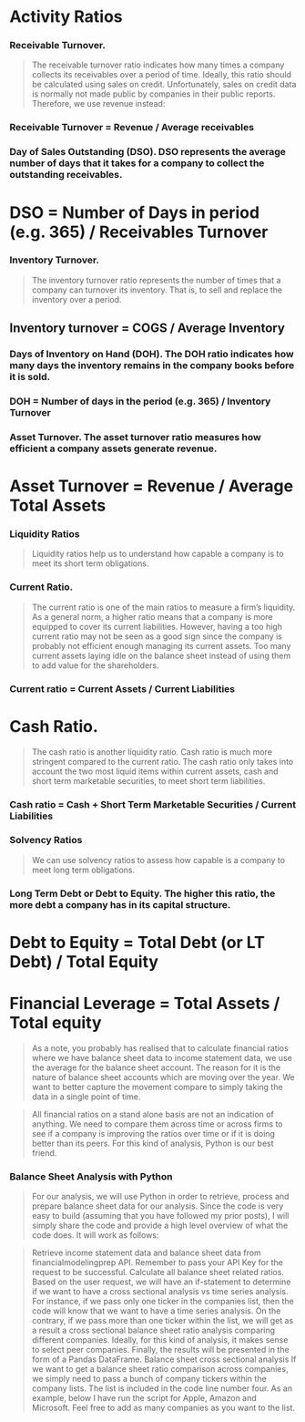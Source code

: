 # Activity Ratios
### Receivable Turnover. 
> The receivable turnover ratio indicates how many times a company collects its receivables over a period of time. Ideally, this ratio should be calculated using sales on credit. Unfortunately, sales on credit data is normally not made public by companies in their public reports. Therefore, we use revenue instead:

### Receivable Turnover = Revenue / Average receivables

### Day of Sales Outstanding (DSO). DSO represents the average number of days that it takes for a company to collect the outstanding receivables.

# DSO = Number of Days in period (e.g. 365) / Receivables Turnover


### Inventory Turnover. 
> The inventory turnover ratio represents the number of times that a company can turnover its inventory. That is, to sell and replace the inventory over a period.

## Inventory turnover = COGS / Average Inventory

### Days of Inventory on Hand (DOH). The DOH ratio indicates how many days the inventory remains in the company books before it is sold.

### DOH = Number of days in the period (e.g. 365) / Inventory Turnover

### Asset Turnover. The asset turnover ratio measures how efficient a company assets generate revenue.

# Asset Turnover = Revenue / Average Total Assets

### Liquidity Ratios
> Liquidity ratios help us to understand how capable a company is to meet its short term obligations.

### Current Ratio. 
> The current ratio is one of the main ratios to measure a firm’s liquidity. As a general norm, a higher ratio means that a company is more equipped to cover its current liabilities. However, having a too high current ratio may not be seen as a good sign since the company is probably not efficient enough managing its current assets. Too many current assets laying idle on the balance sheet instead of using them to add value for the shareholders.

### Current ratio = Current Assets / Current Liabilities

# Cash Ratio. 
> The cash ratio is another liquidity ratio. Cash ratio is much more stringent compared to the current ratio. The cash ratio only takes into account the two most liquid items within current assets, cash and short term marketable securities, to meet short term liabilities.

### Cash ratio = Cash + Short Term Marketable Securities / Current Liabilities


### Solvency Ratios
> We can use solvency ratios to assess how capable is a company to meet long term obligations.

### Long Term Debt or Debt to Equity. The higher this ratio, the more debt a company has in its capital structure.

# Debt to Equity = Total Debt (or LT Debt) / Total Equity

# Financial Leverage = Total Assets / Total equity

> As a note, you probably has realised that to calculate financial ratios where we have balance sheet data to income statement data, we use the average for the balance sheet account. The reason for it is the nature of balance sheet accounts which are moving over the year. We want to better capture the movement compare to simply taking the data in a single point of time.

> All financial ratios on a stand alone basis are not an indication of anything. We need to compare them across time or across firms to see if a company is improving the ratios over time or if it is doing better than its peers. For this kind of analysis, Python is our best friend.

### Balance Sheet Analysis with Python
> For our analysis, we will use Python in order to retrieve, process and prepare balance sheet data for our analysis. Since the code is very easy to build (assuming that you have followed my prior posts), I will simply share the code and provide a high level overview of what the code does. It will work as follows:

> Retrieve income statement data and balance sheet data from financialmodelingprep API. Remember to pass your API Key for the request to be successful.
Calculate all balance sheet related ratios.
Based on the user request, we will have an if-statement to determine if we want to have a cross sectional analysis vs time series analysis. For instance, if we pass only one ticker in the companies list, then the code will know that we want to have a time series analysis. On the contrary, if we pass more than one ticker within the list, we will get as a result a cross sectional balance sheet ratio analysis comparing different companies. Ideally, for this kind of analysis, it makes sense to select peer companies.
Finally, the results will be presented in the form of a Pandas DataFrame.
Balance sheet cross sectional analysis
If we want to get a balance sheet ratio comparison across companies, we simply need to pass a bunch of company tickers within the company lists. The list is included in the code line number four. As an example, below I have run the script for Apple, Amazon and Microsoft. Feel free to add as many companies as you want to the list.

